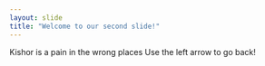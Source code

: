 ```yaml
---
layout: slide
title: "Welcome to our second slide!"
---
```

Kishor is a pain in the wrong places
Use the left arrow to go back!
